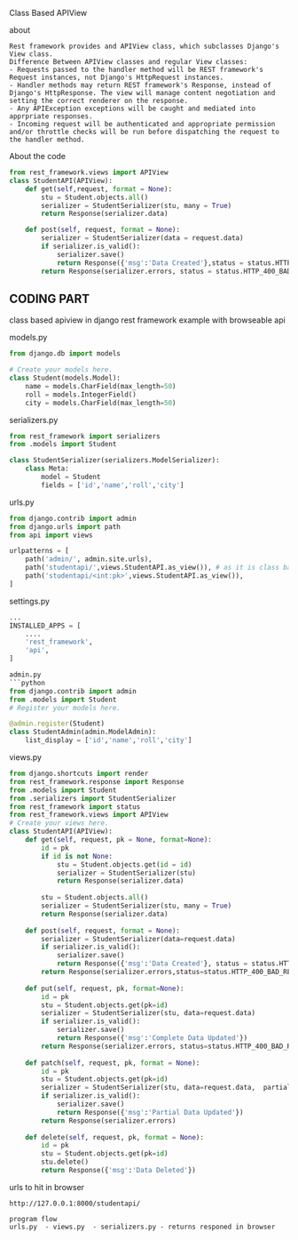 Class Based APIView

about
```text
Rest framework provides and APIView class, which subclasses Django's View class.
Difference Between APIView classes and regular View classes:
- Requests passed to the handler method will be REST framework's Request instances, not Django's HttpRequest instances.
- Handler methods may return REST framework's Response, instead of Django's HttpResponse. The view will manage content negotiation and setting the correct renderer on the response.
- Any APIException exceptions will be caught and mediated into apprpriate responses.
- Incoming request will be authenticated and appropriate permission and/or throttle checks will be run before dispatching the request to the handler method.
```

About the code
```python
from rest_framework.views import APIView
class StudentAPI(APIView):
    def get(self,request, format = None):
        stu = Student.objects.all()
        serializer = StudentSerializer(stu, many = True)
        return Response(serializer.data)

    def post(self, request, format = None):
        serializer = StudentSerializer(data = request.data)
        if serializer.is_valid():
            serializer.save()
            return Response({'msg':'Data Created'},status = status.HTTP_201_CREATED)
        return Response(serializer.errors, status = status.HTTP_400_BAD_REQUEST)
```

## CODING PART

class based apiview in django rest framework example with browseable api

models.py
```python
from django.db import models

# Create your models here.
class Student(models.Model):
    name = models.CharField(max_length=50)
    roll = models.IntegerField()
    city = models.CharField(max_length=50)
```

serializers.py
```python
from rest_framework import serializers
from .models import Student

class StudentSerializer(serializers.ModelSerializer):
    class Meta:
        model = Student
        fields = ['id','name','roll','city']        
```

urls.py
```python
from django.contrib import admin
from django.urls import path
from api import views

urlpatterns = [
    path('admin/', admin.site.urls),
    path('studentapi/',views.StudentAPI.as_view()), # as it is class based api views
    path('studentapi/<int:pk>',views.StudentAPI.as_view()),
]
```

settings.py
```python
...
INSTALLED_APPS = [
    ....
    'rest_framework',
    'api',
]

admin.py
```python
from django.contrib import admin
from .models import Student
# Register your models here.

@admin.register(Student)
class StudentAdmin(admin.ModelAdmin):
    list_display = ['id','name','roll','city']
```

views.py
```python
from django.shortcuts import render
from rest_framework.response import Response
from .models import Student
from .serializers import StudentSerializer
from rest_framework import status
from rest_framework.views import APIView
# Create your views here.
class StudentAPI(APIView):
    def get(self, request, pk = None, format=None):
        id = pk 
        if id is not None:
            stu = Student.objects.get(id = id)
            serializer = StudentSerializer(stu)
            return Response(serializer.data)
        
        stu = Student.objects.all()
        serializer = StudentSerializer(stu, many = True)
        return Response(serializer.data)
    
    def post(self, request, format = None):
        serializer = StudentSerializer(data=request.data)
        if serializer.is_valid():
            serializer.save()
            return Response({'msg':'Data Created'}, status = status.HTTP_201_CREATED) # when ever it shows 201 when created
        return Response(serializer.errors,status=status.HTTP_400_BAD_REQUEST) # when ever we get error we get this error status code
    
    def put(self, request, pk, format=None):
        id = pk
        stu = Student.objects.get(pk=id)
        serializer = StudentSerializer(stu, data=request.data)
        if serializer.is_valid():
            serializer.save()
            return Response({'msg':'Complete Data Updated'})
        return Response(serializer.errors, status=status.HTTP_400_BAD_REQUEST)
    
    def patch(self, request, pk, format = None):
        id = pk
        stu = Student.objects.get(pk=id)
        serializer = StudentSerializer(stu, data=request.data,  partial = True)
        if serializer.is_valid():
            serializer.save()
            return Response({'msg':'Partial Data Updated'})
        return Response(serializer.errors)
    
    def delete(self, request, pk, format = None):
        id = pk
        stu = Student.objects.get(pk=id)
        stu.delete()
        return Response({'msg':'Data Deleted'})
```

urls to hit in browser
```text
http://127.0.0.1:8000/studentapi/

program flow
urls.py  - views.py  - serializers.py - returns responed in browser
```

